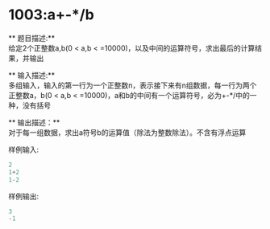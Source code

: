 # 1003:a+-*/b
** 题目描述:**  
给定2个正整数a,b(0 < a,b < =10000)，以及中间的运算符号，求出最后的计算结果，并输出

** 输入描述:**  
多组输入，输入的第一行为一个正整数n，表示接下来有n组数据，每一行为两个正整数a，b(0 < a,b < =10000)，a和b的中间有一个运算符号，必为+-*/中的一种，没有括号

** 输出描述：**    
对于每一组数据，求出a符号b的运算值（除法为整数除法）。不含有浮点运算

样例输入:  
```python
2
1+2
1-2
```

样例输出:  
```python
3
-1
```
